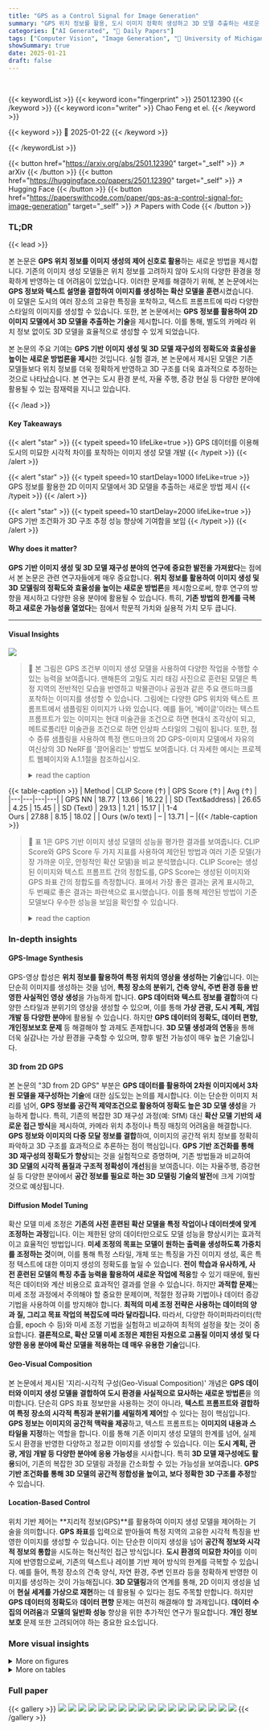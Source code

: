 ```yaml
---
title: "GPS as a Control Signal for Image Generation"
summary: "GPS 위치 정보를 활용, 도시 이미지 정확히 생성하고 3D 모델 추출하는 새로운 이미지 생성 모델 제시!"
categories: ["AI Generated", "🤗 Daily Papers"]
tags: ["Computer Vision", "Image Generation", "🏢 University of Michigan",]
showSummary: true
date: 2025-01-21
draft: false
---
```


<br>

{{< keywordList >}}
{{< keyword icon="fingerprint" >}} 2501.12390 {{< /keyword >}}
{{< keyword icon="writer" >}} Chao Feng et el. {{< /keyword >}}
 
{{< keyword >}} 🤗 2025-01-22 {{< /keyword >}}
 
{{< /keywordList >}}

{{< button href="https://arxiv.org/abs/2501.12390" target="_self" >}}
↗ arXiv
{{< /button >}}
{{< button href="https://huggingface.co/papers/2501.12390" target="_self" >}}
↗ Hugging Face
{{< /button >}}
{{< button href="https://paperswithcode.com/paper/gps-as-a-control-signal-for-image-generation" target="_self" >}}
↗ Papers with Code
{{< /button >}}




### TL;DR


{{< lead >}}

본 논문은 **GPS 위치 정보를 이미지 생성의 제어 신호로 활용**하는 새로운 방법을 제시합니다. 기존의 이미지 생성 모델들은 위치 정보를 고려하지 않아 도시의 다양한 환경을 정확하게 반영하는 데 어려움이 있었습니다. 이러한 문제를 해결하기 위해, 본 논문에서는 **GPS 정보와 텍스트 설명을 결합하여 이미지를 생성하는 확산 모델을 훈련**시켰습니다. 이 모델은 도시의 여러 장소의 고유한 특징을 포착하고, 텍스트 프롬프트에 따라 다양한 스타일의 이미지를 생성할 수 있습니다. 또한, 본 논문에서는 **GPS 정보를 활용하여 2D 이미지 모델에서 3D 모델을 추출하는 기술**을 제시합니다. 이를 통해, 별도의 카메라 위치 정보 없이도 3D 모델을 효율적으로 생성할 수 있게 되었습니다.

본 논문의 주요 기여는 **GPS 기반 이미지 생성 및 3D 모델 재구성의 정확도와 효율성을 높이는 새로운 방법론을 제시**한 것입니다.  실험 결과, 본 논문에서 제시된 모델은 기존 모델들보다 위치 정보를 더욱 정확하게 반영하고 3D 구조를 더욱 효과적으로 추정하는 것으로 나타났습니다. 본 연구는 도시 환경 분석, 자율 주행, 증강 현실 등 다양한 분야에 활용될 수 있는 잠재력을 지니고 있습니다.

{{< /lead >}}


#### Key Takeaways

{{< alert "star" >}}
{{< typeit speed=10 lifeLike=true >}} GPS 데이터를 이용해 도시의 미묘한 시각적 차이를 포착하는 이미지 생성 모델 개발 {{< /typeit >}}
{{< /alert >}}

{{< alert "star" >}}
{{< typeit speed=10 startDelay=1000 lifeLike=true >}} GPS 정보를 활용한 2D 이미지 모델에서 3D 모델을 추출하는 새로운 방법 제시 {{< /typeit >}}
{{< /alert >}}

{{< alert "star" >}}
{{< typeit speed=10 startDelay=2000 lifeLike=true >}} GPS 기반 조건화가 3D 구조 추정 성능 향상에 기여함을 보임 {{< /typeit >}}
{{< /alert >}}

#### Why does it matter?
**GPS 기반 이미지 생성 및 3D 모델 재구성 분야의 연구에 중요한 발전을 가져왔다**는 점에서 본 논문은 관련 연구자들에게 매우 중요합니다. **위치 정보를 활용하여 이미지 생성 및 3D 모델링의 정확도와 효율성을 높이는 새로운 방법론**을 제시함으로써, 향후 연구의 방향을 제시하고 다양한 응용 분야에 활용될 수 있습니다. 특히, **기존 방법의 한계를 극복하고 새로운 가능성을 열었다**는 점에서 학문적 가치와 실용적 가치 모두 큽니다.

------
#### Visual Insights



![](https://arxiv.org/html/2501.12390/x4.png)

> 🔼 본 그림은 GPS 조건부 이미지 생성 모델을 사용하여 다양한 작업을 수행할 수 있는 능력을 보여줍니다. 맨해튼의 고밀도 지리 태깅 사진으로 훈련된 모델은 특정 지역의 전반적인 모습을 반영하고 박물관이나 공원과 같은 주요 랜드마크를 포착하는 이미지를 생성할 수 있습니다. 그림에는 다양한 GPS 위치와 텍스트 프롬프트에서 샘플링된 이미지가 나와 있습니다. 예를 들어, '베이글'이라는 텍스트 프롬프트가 있는 이미지는 현대 미술관을 조건으로 하면 현대식 조각상이 되고, 메트로폴리탄 미술관을 조건으로 하면 인상파 스타일의 그림이 됩니다. 또한, 점수 증류 샘플링을 사용하여 특정 랜드마크의 2D GPS-이미지 모델에서 자유의 여신상의 3D NeRF를 '끌어올리는' 방법도 보여줍니다. 더 자세한 예시는 프로젝트 웹페이지와 A.1.1절을 참조하십시오.
> <details>
> <summary>read the caption</summary>
> Figure 1: What can we do with a GPS-conditioned image generation model? We train GPS-to-image models and use them for tasks that require a fine-grained understanding of how images vary within a city. For example, a model trained on densely sampled geotagged photos from Manhattan can generate images that match a neighborhood’s general appearance and capture key landmarks like museums and parks. We show images sampled from a variety of GPS locations and text prompts. For example, an image with the text prompt “bagel” results in a modern-style sculpture when conditioned on the Museum of Modern Art and an impressionist-style painting when conditioned on the Metropolitan Museum of Art. We also “lift” a 3D NeRF of the Statue of Liberty from a landmark-specific 2D GPS-to-image model using score distillation sampling. Please see the project webpage and Sec. A.1.1 for more examples.
> </details>





{{< table-caption >}}
| Method | CLIP Score (↑) | GPS Score (↑) | Avg (↑) |
|---|---|---|---|
| GPS NN | 18.77 | 13.66 | 16.22 |
| SD (Text&address) | 26.65 | 4.25 | 15.45 |
| SD (Text) | 29.13 | 1.21 | 15.17 |
| 1-4<br>Ours | 27.88 | 8.15 | 18.02 |
| Ours (w/o text) | – | 13.71 | – |{{< /table-caption >}}

> 🔼 표 1은 GPS 기반 이미지 생성 모델의 성능을 평가한 결과를 보여줍니다. CLIP Score와 GPS Score 두 가지 지표를 사용하여 제안된 방법과 여러 기준 모델(가장 가까운 이웃, 안정적인 확산 모델)을 비교 분석했습니다. CLIP Score는 생성된 이미지와 텍스트 프롬프트 간의 정합도를, GPS Score는 생성된 이미지와 GPS 좌표 간의 정합도를 측정합니다. 표에서 가장 좋은 결과는 굵게 표시하고, 두 번째로 좋은 결과는 파란색으로 표시했습니다. 이를 통해 제안된 방법이 기준 모델보다 우수한 성능을 보임을 확인할 수 있습니다.
> <details>
> <summary>read the caption</summary>
> Table 1: Evaluation of GPS-to-image diffusion. We compare our method with several baselines in terms of CLIP Score and GPS Score. NN represents the nearest neighbor and SD is for stable diffusion. The best results are in bold, and the second bests are colored in blue.
> </details>





### In-depth insights


#### GPS-Image Synthesis
GPS-영상 합성은 **위치 정보를 활용하여 특정 위치의 영상을 생성하는 기술**입니다. 이는 단순히 이미지를 생성하는 것을 넘어, **특정 장소의 분위기, 건축 양식, 주변 환경 등을 반영한 사실적인 영상 생성**을 가능하게 합니다.  **GPS 데이터와 텍스트 정보를 결합**하여 다양한 스타일과 분위기의 영상을 생성할 수 있으며, 이를 통해 **가상 관광, 도시 계획, 게임 개발 등 다양한 분야**에 활용될 수 있습니다.  하지만 **GPS 데이터의 정확도, 데이터 편향, 개인정보보호 문제** 등 해결해야 할 과제도 존재합니다. **3D 모델 생성과의 연동**을 통해 더욱 실감나는 가상 환경을 구축할 수 있으며, 향후 발전 가능성이 매우 높은 기술입니다.

#### 3D from 2D GPS
본 논문의 "3D from 2D GPS" 부분은 **GPS 데이터를 활용하여 2차원 이미지에서 3차원 모델을 재구성하는 기술**에 대한 심도있는 논의를 제시합니다.  이는 단순한 이미지 처리를 넘어, **GPS 정보를 공간적 제약조건으로 활용하여 정확도 높은 3D 모델 생성**을 가능하게 합니다.  특히, 기존의 복잡한 3D 재구성 과정(예: SfM) 대신 **확산 모델 기반의 새로운 접근 방식**을 제시하여, 카메라 위치 추정이나 특징 매칭의 어려움을 해결합니다.  **GPS 정보와 이미지의 다중 모달 정보를 결합**하여, 이미지의 공간적 위치 정보를 정확히 파악하고 3D 구조를 효과적으로 추론하는 점이 핵심입니다.  **GPS 기반 조건화를 통해 3D 재구성의 정확도가 향상**되는 것을 실험적으로 증명하며, 기존 방법들과 비교하여 **3D 모델의 시각적 품질과 구조적 정확성이 개선**됨을 보여줍니다.  이는 자율주행, 증강현실 등 다양한 분야에서 **공간 정보를 필요로 하는 3D 모델링 기술의 발전**에 크게 기여할 것으로 예상됩니다.

#### Diffusion Model Tuning
확산 모델 미세 조정은 **기존의 사전 훈련된 확산 모델을 특정 작업이나 데이터셋에 맞게 조정하는 과정**입니다. 이는 제한된 양의 데이터만으로도 모델 성능을 향상시키는 효과적이고 효율적인 방법입니다.  **미세 조정의 목표는 모델이 원하는 출력을 생성하도록 가중치를 조정하는 것**이며, 이를 통해 특정 스타일, 개체 또는 특징을 가진 이미지 생성, 혹은 특정 텍스트에 대한 이미지 생성의 정확도를 높일 수 있습니다. **전이 학습과 유사하게, 사전 훈련된 모델의 특징 추출 능력을 활용하여 새로운 작업에 적응**할 수 있기 때문에, 훨씬 적은 데이터와 계산 비용으로 효과적인 결과를 얻을 수 있습니다. 하지만 **과적합 문제**는 미세 조정 과정에서 주의해야 할 중요한 문제이며, 적절한 정규화 기법이나 데이터 증강 기법을 사용하여 이를 방지해야 합니다.  **최적의 미세 조정 전략은 사용하는 데이터의 양과 질, 그리고 목표 작업의 복잡도에 따라 달라집니다.** 따라서, 다양한 하이퍼파라미터(학습률, epoch 수 등)와 미세 조정 기법을 실험하고 비교하여 최적의 설정을 찾는 것이 중요합니다.  **결론적으로, 확산 모델 미세 조정은 제한된 자원으로 고품질 이미지 생성 및 다양한 응용 분야에 확산 모델을 적용하는 데 매우 유용한 기술**입니다.

#### Geo-Visual Composition
본 논문에서 제시된 '지리-시각적 구성(Geo-Visual Composition)' 개념은 **GPS 데이터와 이미지 생성 모델을 결합하여 도시 환경을 사실적으로 묘사하는 새로운 방법론**을 의미합니다.  단순히 GPS 좌표 정보만을 사용하는 것이 아니라, **텍스트 프롬프트와 결합하여 특정 장소의 시각적 특징과 분위기를 세밀하게 제어**할 수 있다는 점이 핵심입니다.  **GPS 정보는 이미지의 공간적 맥락을 제공**하고, 텍스트 프롬프트는 **이미지의 내용과 스타일을 지정**하는 역할을 합니다.  이를 통해 기존 이미지 생성 모델의 한계를 넘어, 실제 도시 환경을 반영한 다양하고 정교한 이미지를 생성할 수 있습니다.  이는 **도시 계획, 관광, 게임 개발 등 다양한 분야에 응용 가능성**을 시사합니다.  특히 **3D 모델 재구성에도 활용**되어, 기존의 복잡한 3D 모델링 과정을 간소화할 수 있는 가능성을 보여줍니다.  **GPS 기반 조건화를 통해 3D 모델의 공간적 정합성을 높이고, 보다 정확한 3D 구조를 추정**할 수 있습니다.

#### Location-Based Control
위치 기반 제어는 **지리적 정보(GPS)**를 활용하여 이미지 생성 모델을 제어하는 기술을 의미합니다.  **GPS 좌표**를 입력으로 받아들여 특정 지역의 고유한 시각적 특징을 반영한 이미지를 생성할 수 있습니다. 이는 단순한 이미지 생성을 넘어 **공간적 정보와 시각적 정보의 통합**을 시도하는 혁신적인 접근 방식입니다.  **도시 환경의 미묘한 차이**를 이미지에 반영함으로써, 기존의 텍스트나 레이블 기반 제어 방식의 한계를 극복할 수 있습니다. 예를 들어, 특정 장소의 건축 양식, 자연 환경, 주변 인프라 등을 정확하게 반영한 이미지를 생성하는 것이 가능해집니다.  **3D 모델링**과의 연계를 통해, 2D 이미지 생성을 넘어 **현실 세계를 가상으로 재현**하는 데 활용될 수 있다는 점도 주목할 만합니다.  하지만 **GPS 데이터의 정확도**와 **데이터 편향** 문제는 여전히 해결해야 할 과제입니다.  **데이터 수집의 어려움**과 **모델의 일반화 성능** 향상을 위한 추가적인 연구가 필요합니다.  **개인 정보 보호** 문제 또한 고려되어야 하는 중요한 요소입니다.


### More visual insights

<details>
<summary>More on figures
</summary>


![](https://arxiv.org/html/2501.12390/x5.png)

> 🔼 그림 2는 GPS 기반 이미지 생성 모델의 학습 및 활용 방법을 보여줍니다. (a)는 GPS 태그와 텍스트 프롬프트를 조건으로 하는 GPS-이미지 생성 모델의 학습 과정을 나타냅니다. 학습된 모델은 두 가지 조건 신호를 조합하여 이미지를 생성합니다. (b)는 특정 랜드마크에 대한 GPS-이미지 생성 모델에서 점수 증류 샘플링을 사용하여 3D 모델을 추출하는 방법을 보여줍니다. 랜드마크 중심을 기준으로 방위각을 사용하여 GPS 위치를 매개변수화합니다. '+' 기호는 GPS 임베딩과 텍스트 임베딩을 연결함을 나타냅니다.
> <details>
> <summary>read the caption</summary>
> Figure 2: Method. (a) After downloading geotagged photos, we train a GPS-to-image generation model conditioned on GPS tags and text prompts. The trained generative model can produce images using both conditioning signals in a compositional manner. (b) We can also extract 3D models from a landmark-specific GPS-to-image model using score distillation sampling. This diffusion model parameterizes the GPS location by the azimuth with respect to a given landmark’s center. + means we concatenate GPS embeddings and text embeddings.
> </details>



![](https://arxiv.org/html/2501.12390/x7.png)

> 🔼 그림 3은 2D GPS 기반 이미지 생성 모델로부터 3D 모델을 추출하는 세 가지 방법을 비교한 그림입니다. (a)는 전통적인 SfM(Structure from Motion) 기반 접근 방식으로, 카메라 위치 추정 및 밀집 기하학적 정보 추정을 위해 SfM을 실행해야 합니다. 삼각측량에 기반하므로 부정확한 자세로 인해 치명적인 오류가 발생할 수 있습니다. (b)는 DreamFusion [64]로, 시점에 따라 다른 프롬프트를 사용하여 장면 내 여러 위치의 이미지를 샘플링합니다. 하지만 텍스트만으로는 카메라 위치를 정확하게 제어하는 데 한계가 있습니다. (c)는 본 논문에서 제안하는 방법으로, DreamFusion에 GPS 조건화를 추가하여 자세의 불확실성을 줄입니다. GPS 정보를 활용하여 3D 모델 재구성에 필요한 시점 정보를 더욱 정확하게 얻을 수 있습니다. 
> <details>
> <summary>read the caption</summary>
> Figure 3: 3D Setup Comparison. We extract 3D models from 2D GPS-to-image models. (a) Traditional approaches require running SfM to estimate camera pose, followed by dense geometry estimation. Since they are based on triangulation, they are susceptible to catastrophic errors due to incorrect pose; (b) DreamFusion [64] samples images from different poses within a scene using view-dependent prompting. However, text has a limited ability to precisely control the position of the camera. (c) Our method extends DreamFusion with GPS conditioning, reducing pose uncertainty.
> </details>



![](https://arxiv.org/html/2501.12390/x9.png)

> 🔼 그림 4는 파리의 다양한 위치와 프롬프트에서 GPS 기반 이미지 확산 모델로부터 샘플링된 이미지들을 보여줍니다.  각 이미지는 특정 위치의 고유한 시각적 특징과 프롬프트에 따른 내용을 반영하여 생성되었습니다.  이를 통해, 모델이 GPS 정보와 텍스트 프롬프트를 조합하여 다양한 스타일과 내용의 이미지를 생성할 수 있음을 보여줍니다.
> <details>
> <summary>read the caption</summary>
> Figure 4: Qualitative results for Paris. We show images that have been sampled from our GPS-to-image diffusion model for various locations and prompts within Paris.
> </details>



![](https://arxiv.org/html/2501.12390/x11.png)

> 🔼 그림 5는 GPS 기반 이미지 생성 모델의 성능을 다양한 기준과 비교하여 보여줍니다.  특정 텍스트 프롬프트와 GPS 좌표를 사용하여 생성된 이미지들을 보여주는 여러 열로 구성되어 있습니다. 각 열은 텍스트 프롬프트, GPS 좌표, GPS 좌표로부터 추출한 주소를 포함한 텍스트-주소 기반 이미지 생성 모델 결과, GPS 좌표 기반으로 학습 데이터셋에서 가장 가까운 이미지(Nearest Neighbor), 그리고 본 논문에서 제안하는 GPS 좌표와 텍스트 프롬프트를 모두 조건으로 사용하는 GPS-이미지 생성 모델 결과, 마지막으로 지리적 위치를 참조하기 위한 Google Street View 이미지를 보여줍니다.  본 논문의 GPS-이미지 생성 모델은 더 나은 구성 및 시각적 품질을 달성합니다.
> <details>
> <summary>read the caption</summary>
> Figure 5: Qualitative comparison for GPS-to-image diffusion. We compare the qualitative results of our method against baselines using specific pairs of text prompts and GPS tags. Each column shows a text prompt and a GPS tag at the top. Text-address-to-image diffusion model is conditioned on a combination of the text prompt and the address name derived from the GPS tag. We also perform nearest neighbor in the training set based on GPS tags. Our GPS-to-image diffusion model uses a text prompt and raw GPS tag as conditioning. Google Street View images are sampled for reference of geolocation. Our method achieves better compositionality and visual quality.
> </details>



![](https://arxiv.org/html/2501.12390/x12.png)

> 🔼 그림 6은 GPS 기반 이미지 생성 모델을 사용하여 파리와 뉴욕시의 다섯 개 지역에서 '건물'이라는 개념을 나타내는 대표 이미지를 생성한 결과를 보여줍니다. 각 지역의 건축 양식을 관찰하기 위해, 해당 지역 내 여러 GPS 위치에서 생성된 이미지들을 평균하여 하나의 대표 이미지를 만들었습니다. 이를 통해 각 지역의 고유한 건축 양식을 시각적으로 비교 분석할 수 있습니다. 프로젝트 웹페이지에서는 더 많은 지역과 개념에 대한 예시 이미지를 확인할 수 있습니다.
> <details>
> <summary>read the caption</summary>
> Figure 6: Average images. We select five areas for Paris and New York City respectively. Using our GPS-to-image models, we obtain representative images of the concept of “building” within these geographic regions to observe architectural styles. More examples can be found on project webpage for different locations and concepts.
> </details>



![](https://arxiv.org/html/2501.12390/x13.png)

> 🔼 그림 7은 3D 기념물 재구성에 대한 정량적 비교를 보여줍니다. DreamFusion [64]과 본 연구의 방법을 사용하여 피사의 사탑과 개선문이라는 두 개의 기념물에 대한 정성적 결과를 보여줍니다. 재구성된 3D 기념물은 더 나은 시각적 품질과 더 정확한 3D 구조를 가지고 있습니다. RGB 렌더링의 배경을 흰색으로 만들기 위해 렌더링된 깊이를 사용했습니다. 더 많은 예시는 부록 A.2.2와 프로젝트 웹페이지를 참조하십시오.
> <details>
> <summary>read the caption</summary>
> Figure 7: Qualitative comparison for 3D monument reconstruction. We show qualitative results of DreamFusion [64] and our method on two monuments: 1) Leaning Tower of Pisa; 2) Arc de Triomphe. Our reconstructed 3D monuments have better visual quality and more accurate 3D structure. We use rendered depth to make the background of RGB rendering white. Please see Appendix A.2.2 and project webpage for more examples.
> </details>



![](https://arxiv.org/html/2501.12390/x14.png)

> 🔼 그림 8은 본 논문에서 제안하는 방법의 GPS 기반 이미지 생성 및 3D 랜드마크 재구성에 사용된 여러 모듈의 효과를 분석하기 위해 수행된 ablation study 결과를 보여줍니다.  두 개의 그래프는 각각 GPS 기반 이미지 생성과 3D 랜드마크 재구성에 대한 ablation 결과를 나타냅니다.  GPS 정보 표현 방식, prior preservation 손실 함수 사용 여부, GPS 조건화 사용 여부 등 다양한 요소들을 제거하거나 변경하여 성능 변화를 측정하였습니다. 이를 통해 각 모듈의 기여도를 정량적으로 평가하고, 제안된 방법의 성능에 대한 통찰력을 제공합니다.
> <details>
> <summary>read the caption</summary>
> Figure 8: Ablation. We conducted ablation studies to analyze the effectiveness of different modules in our method for GPS-to-image generation and 3D landmark reconstruction.
> </details>



![](https://arxiv.org/html/2501.12390/x15.png)

> 🔼 그림 9는 주어진 텍스트 프롬프트와 GPS 좌표에 대한 어텐션 맵을 시각화하여 모델이 이미지 생성 시 어떤 정보에 집중하는지 보여줍니다.  각 이미지는 텍스트와 GPS 정보에 대한 어텐션 맵을 함께 보여주어, 모델이 위치 정보와 텍스트 내용을 어떻게 결합하여 이미지를 생성하는지 이해하는 데 도움을 줍니다. 예를 들어, '노란 택시'라는 텍스트와 함께 특정 GPS 좌표가 주어지면 모델은 노란 택시와 주변 환경에 어텐션을 집중하며, '관광객'이라는 텍스트와 특정 GPS 좌표가 함께 주어지면 관광객과 그 주변 건물 및 환경에 어텐션을 집중하는 것을 확인할 수 있습니다. 이를 통해 모델이 GPS 위치 정보를 정확하게 반영하여 이미지를 생성하는 과정을 보다 자세히 파악할 수 있습니다.
> <details>
> <summary>read the caption</summary>
> Figure 9: Attention visualization. We visualize attention maps for text and GPS tokens.
> </details>



</details>




<details>
<summary>More on tables
</summary>


{{< table-caption >}}
| Method | Angle acc (%) |
|---|---| 
| Random chance | 2.78 |
| Stable Diffusion [67] | 3.06 |
| Ours | **22.36** |{{< /table-caption >}}
> 🔼 표 2는 GPS 데이터를 사용하여 각도 조건이 부여된 이미지 생성 모델의 정확도를 평가한 결과를 보여줍니다.  각도 추정 모델을 이용해 정확한 방위각을 가진 이미지를 생성하는 모델의 정확도를 측정하였습니다.  랜덤, 기존의 Stable Diffusion 모델, 그리고 제안된 모델 세 가지 방법의 정확도를 비교하여 제안된 모델의 우수성을 보여줍니다.
> <details>
> <summary>read the caption</summary>
> Table 2: Evaluation of angle-to-image diffusion.  We evaluate the accuracy of our model in generating images with the correct azimuth, as determined by an image-to-azimuth model.
> </details>

{{< table-caption >}}
| Method | CS (↑) | PQ (↑) | TS (↑) |
|---|---|---|---|
| NeRF [84] | 20.57 | 1.32 | 1.36 |
| Dreamfusion [64] | 29.49 | 2.21 | 2.09 |
| Ours | **31.87** | **3.31** | **3.45** |{{< /table-caption >}}
> 🔼 표 3은 제시된 세 가지 3D 측정 기준(CLIP 점수, 지각 품질 점수, 관광객 점수)에 대한 정량적 비교 결과를 보여줍니다.  CLIP 점수는 생성된 3D 랜드마크와 해당 텍스트 프롬프트 간의 정렬 정도를 측정합니다. 지각 품질 점수는 생성된 3D 자산의 품질을 평가하는 주관적인 척도이며, 관광객 점수는 실제 관광 사진과 비교하여 생성된 3D 랜드마크의 품질을 평가하는 주관적인 척도입니다. 이 표는 본 논문에서 제안된 방법이 다른 기준 방법들보다 높은 품질의 3D 랜드마크를 생성함을 보여줍니다.
> <details>
> <summary>read the caption</summary>
> Table 3: Quantitative comparison for 3D. We report results: CLIP Score (CS) [65], Perceptual Quality (PC), and Tourist Score (TS). It shows that our method achieves the highest quality.
> </details>

</details>




### Full paper

{{< gallery >}}
<img src="paper_images/1.png" class="grid-w50 md:grid-w33 xl:grid-w25" />
<img src="paper_images/2.png" class="grid-w50 md:grid-w33 xl:grid-w25" />
<img src="paper_images/3.png" class="grid-w50 md:grid-w33 xl:grid-w25" />
<img src="paper_images/4.png" class="grid-w50 md:grid-w33 xl:grid-w25" />
<img src="paper_images/5.png" class="grid-w50 md:grid-w33 xl:grid-w25" />
<img src="paper_images/6.png" class="grid-w50 md:grid-w33 xl:grid-w25" />
<img src="paper_images/7.png" class="grid-w50 md:grid-w33 xl:grid-w25" />
<img src="paper_images/8.png" class="grid-w50 md:grid-w33 xl:grid-w25" />
<img src="paper_images/9.png" class="grid-w50 md:grid-w33 xl:grid-w25" />
<img src="paper_images/10.png" class="grid-w50 md:grid-w33 xl:grid-w25" />
<img src="paper_images/11.png" class="grid-w50 md:grid-w33 xl:grid-w25" />
<img src="paper_images/12.png" class="grid-w50 md:grid-w33 xl:grid-w25" />
<img src="paper_images/13.png" class="grid-w50 md:grid-w33 xl:grid-w25" />
<img src="paper_images/14.png" class="grid-w50 md:grid-w33 xl:grid-w25" />
<img src="paper_images/15.png" class="grid-w50 md:grid-w33 xl:grid-w25" />
<img src="paper_images/16.png" class="grid-w50 md:grid-w33 xl:grid-w25" />
<img src="paper_images/17.png" class="grid-w50 md:grid-w33 xl:grid-w25" />
<img src="paper_images/18.png" class="grid-w50 md:grid-w33 xl:grid-w25" />
{{< /gallery >}}